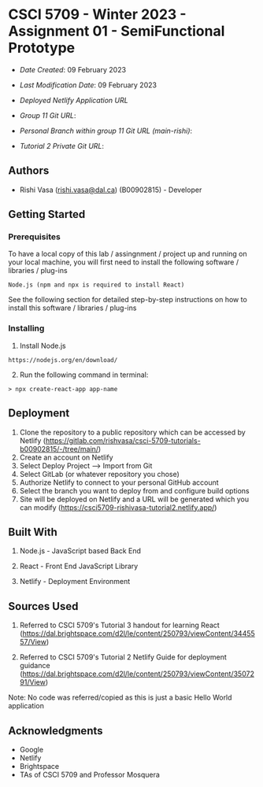 <!--- The following README.md sample file was adapted from https://gist.github.com/PurpleBooth/109311bb0361f32d87a2#file-readme-template-md by Gabriella Mosquera for academic use ---> 


# CSCI 5709 - Winter 2023 - Assignment 01 - SemiFunctional Prototype

* *Date Created*: 09 February 2023
* *Last Modification Date*: 09 February 2023


* *Deployed Netlify Application URL*

* *Group 11 Git URL*: 

* *Personal Branch within group 11 Git URL (main-rishi)*:

* *Tutorial 2 Private Git URL*: 


## Authors

* Rishi Vasa (rishi.vasa@dal.ca) (B00902815) - Developer


## Getting Started

### Prerequisites

To have a local copy of this lab / assingnment / project up and running on your local machine, you will first need to install the following software / libraries / plug-ins

```
Node.js (npm and npx is required to install React)

```

See the following section for detailed step-by-step instructions on how to install this software / libraries / plug-ins

### Installing

1) Install Node.js
```
https://nodejs.org/en/download/

```

2) Run the following command in terminal:
```
> npx create-react-app app-name
```


## Deployment
1) Clone the repository to a public repository which can be accessed by Netlify (https://gitlab.com/rishvasa/csci-5709-tutorials-b00902815/-/tree/main/)
2) Create an account on Netlify
3) Select Deploy Project --> Import from Git
4) Select GitLab (or whatever repository you chose)
5) Authorize Netlify to connect to your personal GitHub account
6) Select the branch you want to deploy from and configure build options
7) Site will be deployed on Netlify and a URL will be generated which you can modify (https://csci5709-rishivasa-tutorial2.netlify.app/)

## Built With
1) Node.js - JavaScript based Back End

2) React - Front End JavaScript Library

3) Netlify - Deployment Environment


## Sources Used

1) Referred to CSCI 5709's Tutorial 3 handout for learning React
(https://dal.brightspace.com/d2l/le/content/250793/viewContent/3445557/View)

2) Referred to CSCI 5709's Tutorial 2 Netlify Guide for deployment guidance
(https://dal.brightspace.com/d2l/le/content/250793/viewContent/3507291/View)

Note: No code was referred/copied as this is just a basic Hello World application

## Acknowledgments

* Google
* Netlify
* Brightspace
* TAs of CSCI 5709 and Professor Mosquera 
